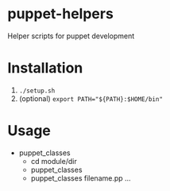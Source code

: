 # puppet-helpers
Helper scripts for puppet development


# Installation
1. `./setup.sh`
1. (optional) `export PATH="${PATH}:$HOME/bin"`


# Usage
* puppet_classes
  * cd module/dir
  * puppet_classes
  * puppet_classes filename.pp ...
